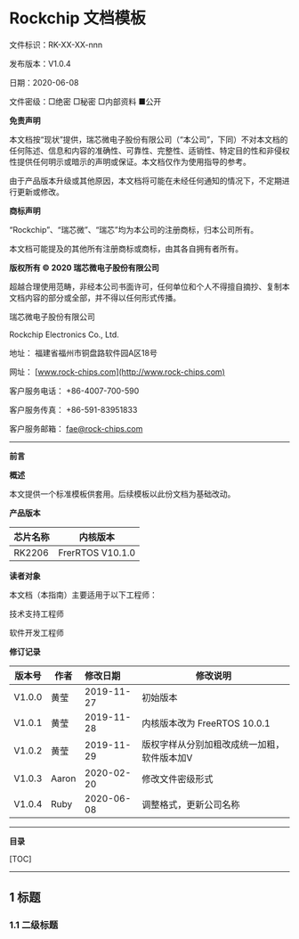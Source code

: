# Rockchip 文档模板

文件标识：RK-XX-XX-nnn

发布版本：V1.0.4

日期：2020-06-08

文件密级：□绝密   □秘密   □内部资料   ■公开

**免责声明**

本文档按“现状”提供，瑞芯微电子股份有限公司（“本公司”，下同）不对本文档的任何陈述、信息和内容的准确性、可靠性、完整性、适销性、特定目的性和非侵权性提供任何明示或暗示的声明或保证。本文档仅作为使用指导的参考。

由于产品版本升级或其他原因，本文档将可能在未经任何通知的情况下，不定期进行更新或修改。

**商标声明**

“Rockchip”、“瑞芯微”、“瑞芯”均为本公司的注册商标，归本公司所有。

本文档可能提及的其他所有注册商标或商标，由其各自拥有者所有。

**版权所有 © 2020 瑞芯微电子股份有限公司**

超越合理使用范畴，非经本公司书面许可，任何单位和个人不得擅自摘抄、复制本文档内容的部分或全部，并不得以任何形式传播。

瑞芯微电子股份有限公司

Rockchip Electronics Co., Ltd.

地址：     福建省福州市铜盘路软件园A区18号

网址：     [www.rock-chips.com](http://www.rock-chips.com)

客户服务电话： +86-4007-700-590

客户服务传真： +86-591-83951833

客户服务邮箱： [fae@rock-chips.com](mailto:fae@rock-chips.com)

---

**前言**

**概述**

本文提供一个标准模板供套用。后续模板以此份文档为基础改动。

**产品版本**

| **芯片名称** | **内核版本** |
| ------------ | ------------ |
| RK2206       | FrerRTOS V10.1.0       |

**读者对象**

本文档（本指南）主要适用于以下工程师：

技术支持工程师

软件开发工程师

**修订记录**

| **版本号** | **作者** | **修改日期** | **修改说明** |
| ---------- | --------| :--------- | ------------ |
| V1.0.0    | 黄莹 | 2019-11-27 | 初始版本     |
| V1.0.1    | 黄莹 | 2019-11-28 | 内核版本改为 FreeRTOS 10.0.1  |
| V1.0.2   | 黄莹 | 2019-11-29 | 版权字样从分别加粗改成统一加粗，软件版本加V  |
| V1.0.3   | Aaron | 2020-02-20 | 修改文件密级形式  |
| V1.0.4 | Ruby | 2020-06-08 | 调整格式，更新公司名称 |

---

**目录**

[TOC]

---

## 1 标题

### 1.1 二级标题

